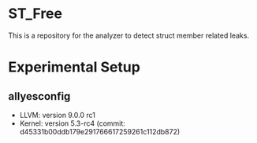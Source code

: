 # ST_Free
This is a repository for the analyzer to detect struct member related leaks.

# Experimental Setup
## allyesconfig
- LLVM: version 9.0.0 rc1
- Kernel: version 5.3-rc4 (commit: d45331b00ddb179e291766617259261c112db872)
